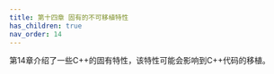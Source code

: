 ```yaml
---
title: 第十四章 固有的不可移植特性
has_children: true
nav_order: 14
---
```


第14章介绍了一些C++的固有特性，该特性可能会影响到C++代码的移植。
